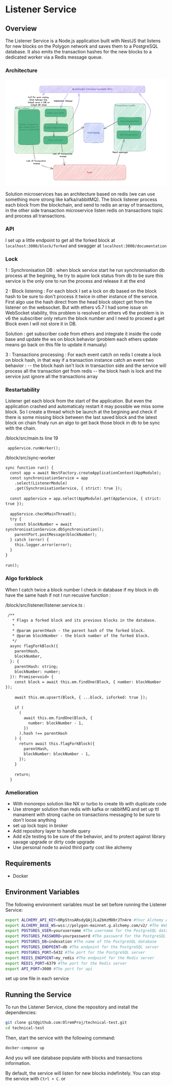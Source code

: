 # Listener Service

## Overview

The Listener Service is a Node.js application built with NestJS that listens for new blocks on the Polygon network and saves them to a PostgreSQL database. It also emits the transaction hashes for the new blocks to a dedicated worker via a Redis message queue.

### Architecture

![alt text](./architecture.png)

Solution microservices has an architecture based on redis (we can use something more strong like kafka/rabbitMQ).
The block listener process each block from the blockchain, and send to redis an array of transactions, in the other side transaction microservice listen redis on transactions topic and process all transactions.

### API

I set up a little endpoint to get all the forked block at `localhost:3000/block/forked` and swagger at `localhost:3000/documentation`

### Lock

1 : Synchronisation DB : when block service start he run synchronisation db process at the begining, he try to aquire lock status from db to be sure this service is the only one to run the process and release it at the end

2 : Block listening : For each block I set a lock on db based on the block hash to be sure to don't process it twice in other instance of the service. First algo use the hash direct from the head block object get from the listener on the websocket. But with ethers v5.7 I had some issue on WebSocket stability, this problem is resolved on ethers v6 the problem is in v6 the subscriber only return the block number and I need to proceed a get Block even I will not store it in DB.

Solution : get subscriber code from ethers and integrate it inside the code base and update the ws on block behavior (problem each ethers update means go back on this file to update it manualy)

3 : Transactions processing : For each event catch on redis I create a lock on block hash, in that way if a transaction instance catch an event two behavior :
-- the block hash isn't lock in transaction side and the service will process all the transaction get from redis
-- the block hash is lock and the service just ignore all the transactions array

### Restartability

Listener get each block from the start of the application.
But even the application crashed and automaticaly restart it may possible we miss some block.
So I create a thread which be launch at the begining and check if there is some missing block between the last saved block and the latest block on chain finaly run an algo to get back those block in db to be sync with the chain.

/block/src/main.ts line 19

```
 appService.runWorker();

```

/block/src/sync-worker

```
sync function run() {
  const app = await NestFactory.createApplicationContext(AppModule);
  const synchronisationService = app
    .select(ListenerModule)
    .get(SynchronisationService, { strict: true });

  const appService = app.select(AppModule).get(AppService, { strict: true });

  appService.checkMainThread();
  try {
    const blockNumber = await synchronisationService.dbSynchronisation();
    parentPort.postMessage(blockNumber);
  } catch (error) {
    this.logger.error(error);
  }
}

run();

```

### Algo forkblock

When I catch twice a block number I check in database if my block in db have the same hash if not I run recusive function :

/block/src/listener/listener.service.ts :

```
 /**
   * Flags a forked block and its previous blocks in the database.
   *
   * @param parentHash - the parent hash of the forked block.
   * @param blockNumber - the block number of the forked block.
   */
  async flagForkBlock({
    parentHash,
    blockNumber,
  }: {
    parentHash: string;
    blockNumber: number;
  }): Promise<void> {
    const block = await this.em.findOne(Block, { number: blockNumber });

    await this.em.upsert(Block, { ...block, isForked: true });

    if (
      (
        await this.em.findOne(Block, {
          number: blockNumber - 1,
        })
      ).hash !== parentHash
    ) {
      return await this.flagForkBlock({
        parentHash,
        blockNumber: blockNumber - 1,
      });
    }

    return;
  }
```

### Amelioration

- With monorepo solution like NX or turbo to create lib with duplicate code
- Use stronger solution than redis with kafka or rabbitMQ and set up ttl manament with strong cache on transactions messaging to be sure to don't loose anything
- set up lock topic in broker
- Add repository layer to handle query
- Add e2e testing to be sure of the behavior, and to protect against library savage upgrade or dirty code upgrade
- Use personal node to aviod third party cost like alchemy

## Requirements

- Docker

## Environment Variables

The following environment variables must be set before running the Listener Service:

```sh
export ALCHEMY_API_KEY=0RpStnsARsdyQAjJLa2bHzMO0rJTn4re #Your Alchemy API key for the Polygon network
export ALCHEMY_BASE_WS=wss://polygon-mainnet.g.alchemy.com/v2/ #The WebSocket endpoint for the Polygon network on Alchemy
export POSTGRES_USER=yourusername #The username for the PostgreSQL database
export POSTGRES_PASSWORD=yourpassword #The password for the PostgreSQL database
export POSTGRES_DB=indexation #The name of the PostgreSQL database
export POSTGRES_ENDPOINT=db #The endpoint for the PostgreSQL server
export POSTGRES_PORT=5432 #The port for the PostgreSQL server
export REDIS_ENDPOINT=my_redis #The endpoint for the Redis server
export REDIS_PORT=6379 #The port for the Redis server
export API_PORT=3000 #The port for api
```

set up one file in each service

## Running the Service

To run the Listener Service, clone the repository and install the dependencies:

```sh
git clone git@github.com:OlremProj/technical-test.git
cd technical-test
```

Then, start the service with the following command:

```sh
docker-compose up
```

And you will see database populate with blocks and transactions information.

By default, the service will listen for new blocks indefinitely. You can stop the service with `Ctrl + C`.
or
